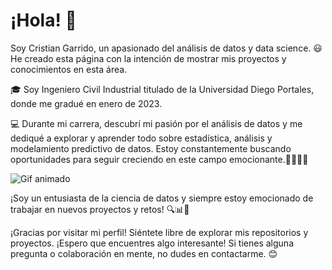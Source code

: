 # ¡Hola! 👋

Soy Cristian Garrido, un apasionado del análisis de datos y data science. 😃 He creado esta página con la intención de mostrar mis proyectos y conocimientos en esta área.

🎓 Soy Ingeniero Civil Industrial titulado de la Universidad Diego Portales, donde me gradué en enero de 2023.

💻 Durante mi carrera, descubrí mi pasión por el análisis de datos y me dediqué a explorar y aprender todo sobre estadística, análisis y modelamiento predictivo de datos. Estoy constantemente buscando oportunidades para seguir creciendo en este campo emocionante.👨‍💻🔢🚀

![Gif animado](https://media.tenor.com/5EnGWzMZkVsAAAAS/studying-reading.gif)

¡Soy un entusiasta de la ciencia de datos y siempre estoy emocionado de trabajar en nuevos proyectos y retos! 🔍📊🔬

¡Gracias por visitar mi perfil! Siéntete libre de explorar mis repositorios y proyectos. ¡Espero que encuentres algo interesante! Si tienes alguna pregunta o colaboración en mente, no dudes en contactarme. 😊
